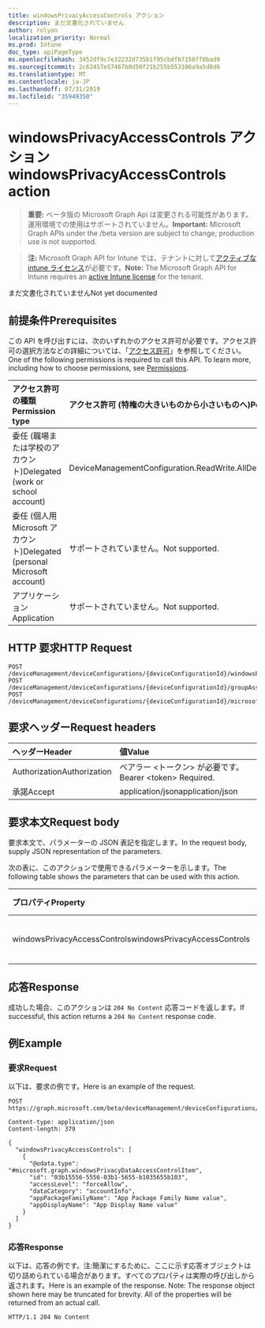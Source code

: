 ```yaml
---
title: windowsPrivacyAccessControls アクション
description: まだ文書化されていません
author: rolyon
localization_priority: Normal
ms.prod: Intune
doc_type: apiPageType
ms.openlocfilehash: 3452df9c7e32232d735b1f95cbdfb7150ff0bad9
ms.sourcegitcommit: 2c62457e57467b8d50f21b255b553106a9a5d8d6
ms.translationtype: MT
ms.contentlocale: ja-JP
ms.lasthandoff: 07/31/2019
ms.locfileid: "35949350"
---
```

# <a name="windowsprivacyaccesscontrols-action"></a><span data-ttu-id="aeae5-103">windowsPrivacyAccessControls アクション</span><span class="sxs-lookup"><span data-stu-id="aeae5-103">windowsPrivacyAccessControls action</span></span>

> <span data-ttu-id="aeae5-104">**重要:** ベータ版の Microsoft Graph Api は変更される可能性があります。運用環境での使用はサポートされていません。</span><span class="sxs-lookup"><span data-stu-id="aeae5-104">**Important:** Microsoft Graph APIs under the /beta version are subject to change; production use is not supported.</span></span>

> <span data-ttu-id="aeae5-105">**注:** Microsoft Graph API for Intune では、テナントに対して[アクティブな intune ライセンス](https://go.microsoft.com/fwlink/?linkid=839381)が必要です。</span><span class="sxs-lookup"><span data-stu-id="aeae5-105">**Note:** The Microsoft Graph API for Intune requires an [active Intune license](https://go.microsoft.com/fwlink/?linkid=839381) for the tenant.</span></span>

<span data-ttu-id="aeae5-106">まだ文書化されていません</span><span class="sxs-lookup"><span data-stu-id="aeae5-106">Not yet documented</span></span>

## <a name="prerequisites"></a><span data-ttu-id="aeae5-107">前提条件</span><span class="sxs-lookup"><span data-stu-id="aeae5-107">Prerequisites</span></span>
<span data-ttu-id="aeae5-p101">この API を呼び出すには、次のいずれかのアクセス許可が必要です。アクセス許可の選択方法などの詳細については、「[アクセス許可](/graph/permissions-reference)」を参照してください。</span><span class="sxs-lookup"><span data-stu-id="aeae5-p101">One of the following permissions is required to call this API. To learn more, including how to choose permissions, see [Permissions](/graph/permissions-reference).</span></span>

|<span data-ttu-id="aeae5-110">アクセス許可の種類</span><span class="sxs-lookup"><span data-stu-id="aeae5-110">Permission type</span></span>|<span data-ttu-id="aeae5-111">アクセス許可 (特権の大きいものから小さいものへ)</span><span class="sxs-lookup"><span data-stu-id="aeae5-111">Permissions (from most to least privileged)</span></span>|
|:---|:---|
|<span data-ttu-id="aeae5-112">委任 (職場または学校のアカウント)</span><span class="sxs-lookup"><span data-stu-id="aeae5-112">Delegated (work or school account)</span></span>|<span data-ttu-id="aeae5-113">DeviceManagementConfiguration.ReadWrite.All</span><span class="sxs-lookup"><span data-stu-id="aeae5-113">DeviceManagementConfiguration.ReadWrite.All</span></span>|
|<span data-ttu-id="aeae5-114">委任 (個人用 Microsoft アカウント)</span><span class="sxs-lookup"><span data-stu-id="aeae5-114">Delegated (personal Microsoft account)</span></span>|<span data-ttu-id="aeae5-115">サポートされていません。</span><span class="sxs-lookup"><span data-stu-id="aeae5-115">Not supported.</span></span>|
|<span data-ttu-id="aeae5-116">アプリケーション</span><span class="sxs-lookup"><span data-stu-id="aeae5-116">Application</span></span>|<span data-ttu-id="aeae5-117">サポートされていません。</span><span class="sxs-lookup"><span data-stu-id="aeae5-117">Not supported.</span></span>|

## <a name="http-request"></a><span data-ttu-id="aeae5-118">HTTP 要求</span><span class="sxs-lookup"><span data-stu-id="aeae5-118">HTTP Request</span></span>
<!-- {
  "blockType": "ignored"
}
-->
``` http
POST /deviceManagement/deviceConfigurations/{deviceConfigurationId}/windowsPrivacyAccessControls
POST /deviceManagement/deviceConfigurations/{deviceConfigurationId}/groupAssignments/{deviceConfigurationGroupAssignmentId}/deviceConfiguration/windowsPrivacyAccessControls
POST /deviceManagement/deviceConfigurations/{deviceConfigurationId}/microsoft.graph.windowsDomainJoinConfiguration/networkAccessConfigurations/{deviceConfigurationId}/windowsPrivacyAccessControls
```

## <a name="request-headers"></a><span data-ttu-id="aeae5-119">要求ヘッダー</span><span class="sxs-lookup"><span data-stu-id="aeae5-119">Request headers</span></span>
|<span data-ttu-id="aeae5-120">ヘッダー</span><span class="sxs-lookup"><span data-stu-id="aeae5-120">Header</span></span>|<span data-ttu-id="aeae5-121">値</span><span class="sxs-lookup"><span data-stu-id="aeae5-121">Value</span></span>|
|:---|:---|
|<span data-ttu-id="aeae5-122">Authorization</span><span class="sxs-lookup"><span data-stu-id="aeae5-122">Authorization</span></span>|<span data-ttu-id="aeae5-123">ベアラー &lt;トークン&gt; が必要です。</span><span class="sxs-lookup"><span data-stu-id="aeae5-123">Bearer &lt;token&gt; Required.</span></span>|
|<span data-ttu-id="aeae5-124">承諾</span><span class="sxs-lookup"><span data-stu-id="aeae5-124">Accept</span></span>|<span data-ttu-id="aeae5-125">application/json</span><span class="sxs-lookup"><span data-stu-id="aeae5-125">application/json</span></span>|

## <a name="request-body"></a><span data-ttu-id="aeae5-126">要求本文</span><span class="sxs-lookup"><span data-stu-id="aeae5-126">Request body</span></span>
<span data-ttu-id="aeae5-127">要求本文で、パラメーターの JSON 表記を指定します。</span><span class="sxs-lookup"><span data-stu-id="aeae5-127">In the request body, supply JSON representation of the parameters.</span></span>

<span data-ttu-id="aeae5-128">次の表に、このアクションで使用できるパラメーターを示します。</span><span class="sxs-lookup"><span data-stu-id="aeae5-128">The following table shows the parameters that can be used with this action.</span></span>

|<span data-ttu-id="aeae5-129">プロパティ</span><span class="sxs-lookup"><span data-stu-id="aeae5-129">Property</span></span>|<span data-ttu-id="aeae5-130">型</span><span class="sxs-lookup"><span data-stu-id="aeae5-130">Type</span></span>|<span data-ttu-id="aeae5-131">説明</span><span class="sxs-lookup"><span data-stu-id="aeae5-131">Description</span></span>|
|:---|:---|:---|
|<span data-ttu-id="aeae5-132">windowsPrivacyAccessControls</span><span class="sxs-lookup"><span data-stu-id="aeae5-132">windowsPrivacyAccessControls</span></span>|<span data-ttu-id="aeae5-133">[windowsPrivacyDataAccessControlItem](../resources/intune-deviceconfig-windowsprivacydataaccesscontrolitem.md)コレクション</span><span class="sxs-lookup"><span data-stu-id="aeae5-133">[windowsPrivacyDataAccessControlItem](../resources/intune-deviceconfig-windowsprivacydataaccesscontrolitem.md) collection</span></span>|<span data-ttu-id="aeae5-134">まだ文書化されていません</span><span class="sxs-lookup"><span data-stu-id="aeae5-134">Not yet documented</span></span>|



## <a name="response"></a><span data-ttu-id="aeae5-135">応答</span><span class="sxs-lookup"><span data-stu-id="aeae5-135">Response</span></span>
<span data-ttu-id="aeae5-136">成功した場合、このアクションは `204 No Content` 応答コードを返します。</span><span class="sxs-lookup"><span data-stu-id="aeae5-136">If successful, this action returns a `204 No Content` response code.</span></span>

## <a name="example"></a><span data-ttu-id="aeae5-137">例</span><span class="sxs-lookup"><span data-stu-id="aeae5-137">Example</span></span>

### <a name="request"></a><span data-ttu-id="aeae5-138">要求</span><span class="sxs-lookup"><span data-stu-id="aeae5-138">Request</span></span>
<span data-ttu-id="aeae5-139">以下は、要求の例です。</span><span class="sxs-lookup"><span data-stu-id="aeae5-139">Here is an example of the request.</span></span>
``` http
POST https://graph.microsoft.com/beta/deviceManagement/deviceConfigurations/{deviceConfigurationId}/windowsPrivacyAccessControls

Content-type: application/json
Content-length: 379

{
  "windowsPrivacyAccessControls": [
    {
      "@odata.type": "#microsoft.graph.windowsPrivacyDataAccessControlItem",
      "id": "03b15556-5556-03b1-5655-b1035655b103",
      "accessLevel": "forceAllow",
      "dataCategory": "accountInfo",
      "appPackageFamilyName": "App Package Family Name value",
      "appDisplayName": "App Display Name value"
    }
  ]
}
```

### <a name="response"></a><span data-ttu-id="aeae5-140">応答</span><span class="sxs-lookup"><span data-stu-id="aeae5-140">Response</span></span>
<span data-ttu-id="aeae5-p102">以下は、応答の例です。注:簡潔にするために、ここに示す応答オブジェクトは切り詰められている場合があります。すべてのプロパティは実際の呼び出しから返されます。</span><span class="sxs-lookup"><span data-stu-id="aeae5-p102">Here is an example of the response. Note: The response object shown here may be truncated for brevity. All of the properties will be returned from an actual call.</span></span>
``` http
HTTP/1.1 204 No Content
```





